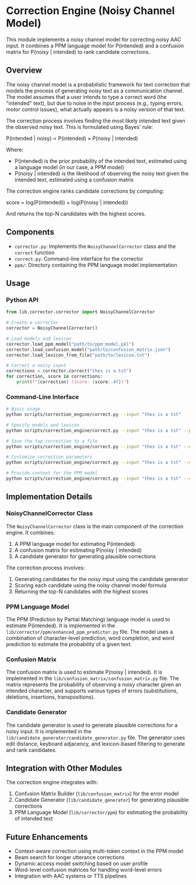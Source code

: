 # Correction Engine (Noisy Channel Model)

This module implements a noisy channel model for correcting noisy AAC input. It combines a PPM language model for P(intended) and a confusion matrix for P(noisy | intended) to rank candidate corrections.

## Overview

The noisy channel model is a probabilistic framework for text correction that models the process of generating noisy text as a communication channel. The model assumes that a user intends to type a correct word (the "intended" text), but due to noise in the input process (e.g., typing errors, motor control issues), what actually appears is a noisy version of that text.

The correction process involves finding the most likely intended text given the observed noisy text. This is formulated using Bayes' rule:

P(intended | noisy) ∝ P(intended) × P(noisy | intended)

Where:
- P(intended) is the prior probability of the intended text, estimated using a language model (in our case, a PPM model)
- P(noisy | intended) is the likelihood of observing the noisy text given the intended text, estimated using a confusion matrix

The correction engine ranks candidate corrections by computing:

score = log(P(intended)) + log(P(noisy | intended))

And returns the top-N candidates with the highest scores.

## Components

- `corrector.py`: Implements the `NoisyChannelCorrector` class and the `correct` function
- `correct.py`: Command-line interface for the corrector
- `ppm/`: Directory containing the PPM language model implementation

## Usage

### Python API

```python
from lib.corrector.corrector import NoisyChannelCorrector

# Create a corrector
corrector = NoisyChannelCorrector()

# Load models and lexicon
corrector.load_ppm_model("path/to/ppm_model.pkl")
corrector.load_confusion_model("path/to/confusion_matrix.json")
corrector.load_lexicon_from_file("path/to/lexicon.txt")

# Correct a noisy input
corrections = corrector.correct("thes is a tst")
for correction, score in corrections:
    print(f"{correction} (score: {score:.4f})")
```

### Command-Line Interface

```bash
# Basic usage
python scripts/correction_engine/correct.py --input "thes is a tst"

# Specify models and lexicon
python scripts/correction_engine/correct.py --input "thes is a tst" --ppm-model path/to/ppm_model.pkl --confusion-matrix path/to/confusion_matrix.json --lexicon path/to/lexicon.txt

# Save the top correction to a file
python scripts/correction_engine/correct.py --input "thes is a tst" --output corrected.txt

# Customize correction parameters
python scripts/correction_engine/correct.py --input "thes is a tst" --max-candidates 10 --max-edit-distance 3 --no-keyboard-adjacency

# Provide context for the PPM model
python scripts/correction_engine/correct.py --input "thes is a tst" --context "I think that"
```

## Implementation Details

### NoisyChannelCorrector Class

The `NoisyChannelCorrector` class is the main component of the correction engine. It combines:

1. A PPM language model for estimating P(intended)
2. A confusion matrix for estimating P(noisy | intended)
3. A candidate generator for generating plausible corrections

The correction process involves:

1. Generating candidates for the noisy input using the candidate generator
2. Scoring each candidate using the noisy channel model formula
3. Returning the top-N candidates with the highest scores

### PPM Language Model

The PPM (Prediction by Partial Matching) language model is used to estimate P(intended). It is implemented in the `lib/corrector/ppm/enhanced_ppm_predictor.py` file. The model uses a combination of character-level prediction, word completion, and word prediction to estimate the probability of a given text.

### Confusion Matrix

The confusion matrix is used to estimate P(noisy | intended). It is implemented in the `lib/confusion_matrix/confusion_matrix.py` file. The matrix represents the probability of observing a noisy character given an intended character, and supports various types of errors (substitutions, deletions, insertions, transpositions).

### Candidate Generator

The candidate generator is used to generate plausible corrections for a noisy input. It is implemented in the `lib/candidate_generator/candidate_generator.py` file. The generator uses edit distance, keyboard adjacency, and lexicon-based filtering to generate and rank candidates.

## Integration with Other Modules

The correction engine integrates with:

1. Confusion Matrix Builder (`lib/confusion_matrix`) for the error model
2. Candidate Generator (`lib/candidate_generator`) for generating plausible corrections
3. PPM Language Model (`lib/corrector/ppm`) for estimating the probability of intended text

## Future Enhancements

- Context-aware correction using multi-token context in the PPM model
- Beam search for longer utterance corrections
- Dynamic access model switching based on user profile
- Word-level confusion matrices for handling word-level errors
- Integration with AAC systems or TTS pipelines
